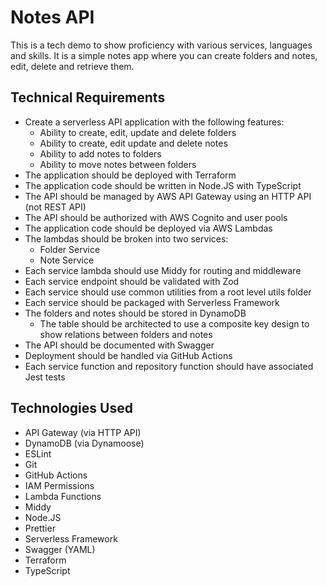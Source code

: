 # Notes API

This is a tech demo to show proficiency with various services, languages and skills. It is a simple notes app where you can create folders and notes, edit, delete and retrieve them.

## Technical Requirements

- Create a serverless API application with the following features:
  - Ability to create, edit, update and delete folders
  - Ability to create, edit update and delete notes
  - Ability to add notes to folders
  - Ability to move notes between folders
- The application should be deployed with Terraform
- The application code should be written in Node.JS with TypeScript
- The API should be managed by AWS API Gateway using an HTTP API (not REST API)
- The API should be authorized with AWS Cognito and user pools
- The application code should be deployed via AWS Lambdas
- The lambdas should be broken into two services:
  - Folder Service
  - Note Service
- Each service lambda should use Middy for routing and middleware
- Each service endpoint should be validated with Zod
- Each service should use common utilities from a root level utils folder
- Each service should be packaged with Serverless Framework
- The folders and notes should be stored in DynamoDB
  - The table should be architected to use a composite key design to show relations between folders and notes
- The API should be documented with Swagger
- Deployment should be handled via GitHub Actions
- Each service function and repository function should have associated Jest tests

## Technologies Used

- API Gateway (via HTTP API)
- DynamoDB (via Dynamoose)
- ESLint
- Git
- GitHub Actions
- IAM Permissions
- Lambda Functions
- Middy
- Node.JS
- Prettier
- Serverless Framework
- Swagger (YAML)
- Terraform
- TypeScript
